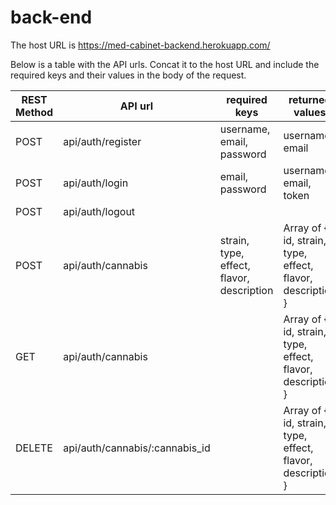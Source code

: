 # back-end

The host URL is https://med-cabinet-backend.herokuapp.com/

Below is a table with the API urls. Concat it to the host URL and include the required keys and their values in the body of the request.

| REST Method | API url  | required keys | returned values | token required? |
| ------------- | ------------- | ------------- | ------------- |  ------------- |
| POST | api/auth/register  | username, email, password  | username, email | no |
| POST | api/auth/login  | email, password  | username, email, token | no |
| POST | api/auth/logout  |   |  | yes |
| POST | api/auth/cannabis  | strain, type, effect, flavor, description  | Array of { id, strain, type, effect, flavor, description } | yes |
| GET | api/auth/cannabis  |   | Array of { id, strain, type, effect, flavor, description } | yes |
| DELETE | api/auth/cannabis/:cannabis_id  |   | Array of { id, strain, type, effect, flavor, description } | yes |

